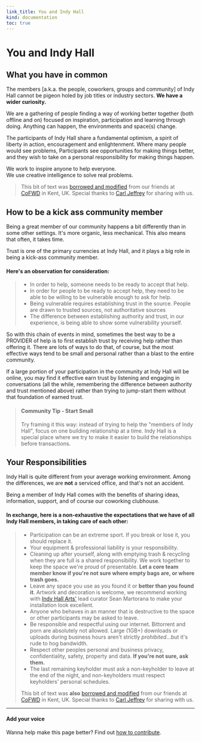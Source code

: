 ```yaml
--- 
link_title: You and Indy Hall
kind: documentation
toc: true
---
```


# You and Indy Hall

## What you have in common

The members [a.k.a. the people, coworkers, groups and community] of Indy Hall cannot be pigeon holed by job titles or industry sectors. **We have a wider curiosity.**

We are a gathering of people finding a way of working better together (both offline and on) focused on inspiration, participation and learning through doing. Anything can happen, the environments and space(s) change.

The participants of Indy Hall share a fundamental optimism, a spirit of liberty in action, encouragement and enlightenment. Where many people would see problems, Participants see opportunities for making things better, and they wish to take on a personal responsibility for making things happen.

We work to inspire anyone to help everyone.   
We use creative intelligence to solve real problems.

> This bit of text was [borrowed and modified](http://cofwd.org/wp-content/uploads/2012/12/ParticipantAgreement_September2012.pdf) from our friends at [CoFWD](http://cofwd.org) in Kent, UK. Special thanks to [Carl Jeffrey](http://twitter.com/fellowcreative) for sharing with us.

## How to be a kick ass community member

Being a great member of our community happens a bit differently than in some other  settings. It's more organic, less mechanical. This also means that often, it takes time. 

Trust is one of the primary currencies at Indy Hall, and it plays a big role in being a kick-ass community member.

#### Here's an observation for consideration:

> * In order to help, someone needs to be ready to accept that help. 
> * In order for people to be ready to accept help, they need to be able to be willing to be vulnerable enough to ask for help.
> * Being vulnerable requires establishing trust in the source. People are drawn to trusted sources, not authoritative sources
> * The difference between establishing authority and trust, in our experience, is being able to show some vulnerability yourself.

So with this chain of events in mind, sometimes the best way to be a PROVIDER of help is to first establish trust by receiving help rather than offering it. There are lots of ways to do that, of course, but the most effective ways tend to be small and personal rather than a blast to the entire community. 

If a large portion of your participation in the community at Indy Hall will be online, you may find it effective earn trust by listening and engaging in conversations (all the while, remembering the difference between authority and trust mentioned above) rather than trying to jump-start them without that foundation of earned trust.

> #### Community Tip - Start Small
> 
> Try framing it this way: instead of trying to help the "members of Indy Hall", focus on one building relationship at a time. Indy Hall is a special place where we try to make it easier to build the relationships before transactions.


## Your Responsibilities
Indy Hall is quite different from your average working environment. Among the differences, we are **not** a serviced office, and that's not an accident. 

Being a member of Indy Hall comes with the benefits of sharing ideas, information, support, and of course our coworking clubhouse. 

#### In exchange, here is a non-exhaustive  the expectations that we have of all Indy Hall members, in taking care of each other:

> * Participation can be an extreme sport. If you break or lose it, you should replace it.
> * Your equipment & professional liability is your responsibility.
> * Cleaning up after yourself, along with emptying trash & recycling when they are full is a shared responsibility. We work together to keep the space we're proud of presentable. **Let a core team member know if you're not sure where empty bags are, or where trash goes.**
> * Leave any space you use as you found it or **better than you found it**. Artwork and decoration is welcome, we recommend working with [Indy Hall Arts'](http://twitter.com/indyhall_arts) lead curator Sean Martorana to make your installation look excellent.
> * Anyone who behaves in an manner that is destructive to the space or other participants may be asked to leave.
> * Be responsible and respectful using our internet. Bittorrent and porn are absolutely not allowed. Large (1GB+) downloads or uploads during business hours aren't strictly *prohibited*...but it's rude to hog bandwidth.
> * Respect other peoples personal and business privacy, confidentiality, safety, property and data. **If you're not sure, ask them.**
> * The last remaining keyholder must ask a non-keyholder to leave at the end of the night, and non-keyholders must respect keyholders' personal schedules.
>
> This bit of text was **also** [borrowed and modified](http://cofwd.org/wp-content/uploads/2012/12/ParticipantAgreement_September2012.pdf) from our friends at [CoFWD](http://cofwd.org) in Kent, UK. Special thanks to [Carl Jeffrey](http://twitter.com/fellowcreative) for sharing with us.

---

#### Add your voice

Wanna help make this page better? Find out [how to contribute](/07-guides/#6__Contributing_to_How_to_Indy_Hall).